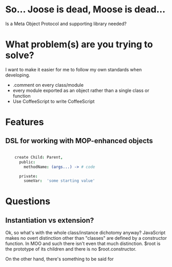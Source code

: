# So... Joose is dead, Moose is dead...

Is a Meta Object Protocol and supporting library needed?

# What problem(s) are you trying to solve?

I want to make it easier for me to follow my own standards when developing.

- .comment on every class/module
- every module exported as an object rather than a single class or function
- Use CoffeeScript to write CoffeeScript

# Features

## DSL for working with MOP-enhanced objects

```coffee

    create Child: Parent,
      public:
        methodName: (args...) -> # code

      private:
        someVar:  'some starting value'

```

# Questions

## Instantiation vs extension?

Ok, so what's with the whole class/instance dichotomy anyway? JavaScript makes
no overt distinction other than "classes" are defined by a constructor
function. In MOO and such there isn't even that much distinction. $root is the
prototype of its children and there is no $root.constructor.

On the other hand, there's something to be said for 
